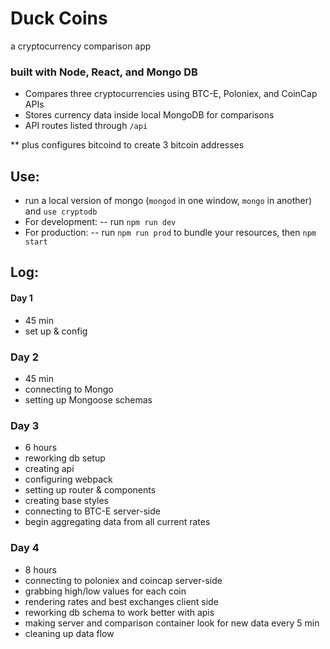 # Duck Coins
a cryptocurrency comparison app

### built with Node, React, and Mongo DB

- Compares three cryptocurrencies using BTC-E, Poloniex, and CoinCap APIs
- Stores currency data inside local MongoDB for comparisons
- API routes listed through `/api`

** plus configures bitcoind to create 3 bitcoin addresses

## Use:
- run a local version of mongo (`mongod` in one window, `mongo` in another) and `use cryptodb`
- For development:
  -- run `npm run dev`
- For production:
  -- run `npm run prod` to bundle your resources, then `npm start`

## Log:
#### Day 1
- 45 min
- set up & config

### Day 2
- 45 min
- connecting to Mongo
- setting up Mongoose schemas

### Day 3
- 6 hours
- reworking db setup
- creating api
- configuring webpack
- setting up router & components
- creating base styles
- connecting to BTC-E server-side
- begin aggregating data from all current rates

### Day 4
- 8 hours
- connecting to poloniex and coincap server-side
- grabbing high/low values for each coin
- rendering rates and best exchanges client side
- reworking db schema to work better with apis
- making server and comparison container look for new data every 5 min
- cleaning up data flow
